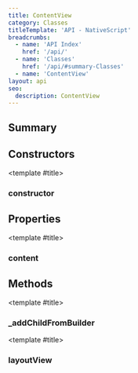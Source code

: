 ```yaml
---
title: ContentView
category: Classes
titleTemplate: 'API - NativeScript'
breadcrumbs:
  - name: 'API Index'
    href: '/api/'
  - name: 'Classes'
    href: '/api/#summary-Classes'
  - name: 'ContentView'
layout: api
seo:
  description: ContentView
---
```


<!-- This page is auto generated, do not edit manually. -->
<!-- Run "yarn generate:api-docs" to regenerate -->

<script setup lang="ts">
  import { provide } from "vue";
  import API_DATA from "./ContentView.data.json";
  
  provide('API_DATA', API_DATA);
</script>

<APIRefHierarchy v-once />

## <Heading ignore>Summary</Heading>

<APIRefSummary v-once />

## Constructors

<div class="">

<APIRef for="8337" v-once>

<template #title>

### constructor

</template>

</APIRef>

</div>

## Properties

<div class="">

<APIRef for="8339" v-once>

<template #title>

### content

</template>

</APIRef>

</div>

## Methods

<div class="">

<APIRef for="8342" v-once>

<template #title>

### _addChildFromBuilder

</template>

</APIRef>

</div>

<div class="">

<APIRef for="8340" v-once>

<template #title>

### layoutView

</template>

</APIRef>

</div>
